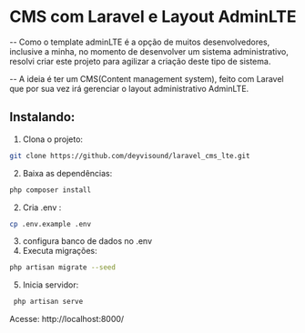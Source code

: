 # CMS com Laravel e Layout AdminLTE

-- Como o template adminLTE é a opção de muitos desenvolvedores, inclusive a minha, no momento de desenvolver um sistema administrativo, resolvi criar este projeto para agilizar a criação deste tipo de sistema. 

-- A ideia é ter um CMS(Content management system), feito com Laravel que por sua vez irá gerenciar o layout administrativo AdminLTE. 

## Instalando: 

1. Clona o projeto: 
```bash
git clone https://github.com/deyvisound/laravel_cms_lte.git
```
2. Baixa as dependências: 
```bash 
php composer install 
```
2. Cria .env :
```bash 
cp .env.example .env 
```
3. configura banco de dados no .env
4. Executa migrações: 
```bash 
php artisan migrate --seed 
```
5. Inicia servidor: 
```bash 
 php artisan serve
```

Acesse: http://localhost:8000/

